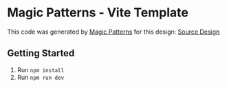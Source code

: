 # Magic Patterns - Vite Template

This code was generated by [Magic Patterns](https://magicpatterns.com) for this design: [Source Design](https://www.magicpatterns.com/c/o6y4rzod7epddnxagunbhg)

## Getting Started

1. Run `npm install`
2. Run `npm run dev`
